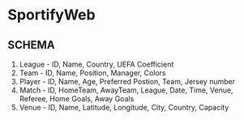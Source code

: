 # SportifyWeb

## SCHEMA
1. League - ID, Name, Country, UEFA Coefficient
2. Team - ID, Name, Position, Manager, Colors
3. Player - ID, Name, Age, Preferred Postion, Team, Jersey number
4. Match - ID, HomeTeam, AwayTeam, League, Date, Time, Venue, Referee, Home Goals, Away Goals
5. Venue - ID, Name, Latitude, Longitude, City, Country, Capacity